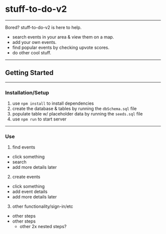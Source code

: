 # stuff-to-do-v2

---

Bored? stuff-to-do-v2 is here to help.

* search events in your area & view them on a map.
* add your own events.
* find popular events by checking upvote scores.
* do other cool stuff.

---

## Getting Started

---

### Installation/Setup

1. use `npm install` to install dependencies
2. create the database & tables by running the `dbSchema.sql` file
3. populate table w/ placeholder data by running the `seeds.sql` file
4. use `npm run` to start server

---

### Use

1. find events
  * click something
  * search
  * add more details later
2. create events
  * click something
  * add event details
  * add more details later
3. other functionality/sign-in/etc
  * other steps
  * other steps
    * other 2x nested steps?
